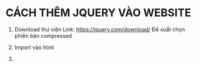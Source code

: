 # CÁCH THÊM JQUERY VÀO WEBSITE

1. Download thư viện 
Link: https://jquery.com/download/
Đề xuất chọn phiên bản compressed

2. Import vào html
<head> 
    <script scr = "jquery-3.2.1.min.js"></script>
</head>

3. 